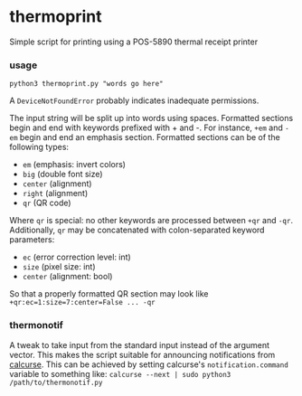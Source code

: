 # thermoprint
Simple script for printing using a POS-5890 thermal receipt printer

### usage

`python3 thermoprint.py "words go here"`

A `DeviceNotFoundError` probably indicates inadequate permissions.

The input string will be split up into words using spaces.
Formatted sections begin and end with keywords prefixed with + and -.
For instance, `+em` and `-em` begin and end an emphasis section.
Formatted sections can be of the following types:

* `em` (emphasis: invert colors)
* `big` (double font size)
* `center` (alignment)
* `right` (alignment)
* `qr` (QR code)

Where `qr` is special: no other keywords are processed between `+qr` and `-qr`.
Additionally, `qr` may be concatenated with colon-separated keyword parameters:

* `ec` (error correction level: int)
* `size` (pixel size: int)
* `center` (alignment: bool)

So that a properly formatted QR section may look like `+qr:ec=1:size=7:center=False ... -qr`

### thermonotif

A tweak to take input from the standard input instead of the argument vector.
This makes the script suitable for announcing notifications from [calcurse](https://github.com/lfos/calcurse).
This can be achieved by setting calcurse's `notification.command` variable to something like:
`calcurse --next | sudo python3 /path/to/thermonotif.py`
